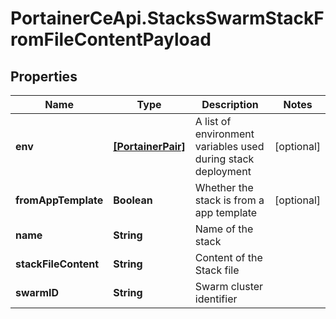 # PortainerCeApi.StacksSwarmStackFromFileContentPayload

## Properties
Name | Type | Description | Notes
------------ | ------------- | ------------- | -------------
**env** | [**[PortainerPair]**](PortainerPair.md) | A list of environment variables used during stack deployment | [optional] 
**fromAppTemplate** | **Boolean** | Whether the stack is from a app template | [optional] 
**name** | **String** | Name of the stack | 
**stackFileContent** | **String** | Content of the Stack file | 
**swarmID** | **String** | Swarm cluster identifier | 


